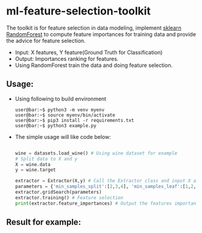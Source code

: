 # ml-feature-selection-toolkit
The toolkit is for feature selection in data modeling, implement [sklearn RandomForest](https://scikit-learn.org/stable/modules/generated/sklearn.ensemble.RandomForestClassifier.html) to compute feature importances for training data and provide the advice for feature selection.
* Input: X features, Y feature(Ground Truth for Classification)
* Output: Importances ranking for features.
* Using RandomForest train the data and doing feature selection.

## Usage:
* Using following to build environment
  ```console
  user@bar:~$ python3 -m venv myenv
  user@bar:~$ source myenv/bin/activate
  user@bar:~$ pip3 install -r requirements.txt
  user@bar:~$ python3 example.py
  ```
* The simple usage will like code below:
  ```python
  
  wine = datasets.load_wine() # Using wine dataset for example
  # Split data to X and y
  X = wine.data 
  y = wine.target

  extractor = Extractor(X,y) # Call the Extractor class and input X and y.
  parameters = {'min_samples_split':[2,3,4], 'min_samples_leaf':[1,2,3]} # parameters for grid search(Optional)
  extractor.gridSearch(parameters)
  extractor.training() # Feature selection
  print(extractor.feature_importances) # Output the features importances
  ```
## Result for example:
